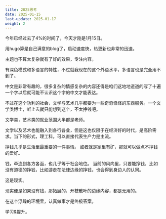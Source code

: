 ```yaml
---
title: 2025思考
date: 2025-01-15
last-update: 2025-01-17
weight: 2
---
```

今年已经过去了4%的时间了，今天才刚是1月15日。

用hugo算是自己满意的blog了，启动速度快，热更新也非常的迅速。

主题也不算太复杂就有了好的效果，专注内容。

有深色模式和多语言的特性，不过就我现在的这个外语水平，多语言也是完全用不到了。

中文是非常有趣的，很多复杂的情感复杂的内容还得是咱们这地地道道的写了十遍一个字以后就可能不认识这个字的中文才能表达。

不过在这个功利的社会，文学与艺术几乎都要为一些奇奇怪怪的东西服务。一个文学类博士，听上去就只能想到这个，不太挣钱吧。

文学类，艺术类的就业范围大半都是老师。

文学以及艺术也能融入到各行各业，但是这也仅限于在经济好的时代，是高阶需求。当下的形式，理工科，可以直接代表生产力是主流。

挣钱几乎是生活里最重要的一件事情。
或者就是家里有矿，那就可以做点不挣钱的爱好。

钱，牵连到各方各面，也几乎等于社会地位。
当前的风向里，只要能挣钱，比如没有道德的挣钱，比如游走在法律边缘的挣钱，也会得到身边人的认同。

这是现实。

现实便是如果没有钱，那拓展的，开枝散叶的边缘内容，都是无用的。

在这个浮躁的环境里，认真做事才是终极答案。

学习&提升。